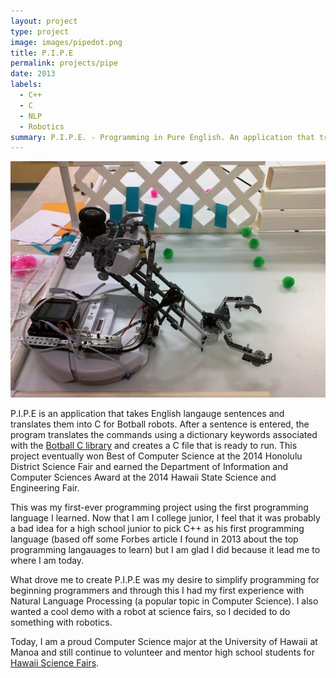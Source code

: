 ```yaml
---
layout: project
type: project
image: images/pipedot.png
title: P.I.P.E
permalink: projects/pipe
date: 2013
labels:
  - C++
  - C
  - NLP
  - Robotics
summary: P.I.P.E. - Programming in Pure English. An application that translates English into code. My project for the 2014 Honolulu District and Hawaii State Science and Engineering Fair.
---
```

<img class class="ui medium right floated rounded image" src="../images/rumba.jpg">

P.I.P.E is an application that takes English langauge sentences and translates them into C for Botball robots. 
After a sentence is entered, the program translates the commands using a dictionary keywords associated with the [Botball C library](http://files.kipr.org/link/documentation/libkovan_docs/index.html) and creates a C file that is ready to run.
This project eventually won Best of Computer Science at the 2014 Honolulu District Science Fair and earned the Department of Information and Computer Sciences Award at the 2014 Hawaii State Science and Engineering Fair.

This was my first-ever programming project using the first programming language I learned. 
Now that I am I college junior, I feel that it was probably a bad idea for a high school junior to pick C++ as his first programming language (based off some Forbes article I found in 2013 about the top programming langauages to learn) but I am glad I did because it lead me to where I am today.

What drove me to create P.I.P.E was my desire to simplify programming for beginning programmers and through this I had my first experience with Natural Language Processing (a popular topic in Computer Science). I also wanted a cool demo with a robot at science fairs, so I decided to do something with robotics. 

Today, I am a proud Computer Science major at the University of Hawaii at Manoa and still continue to volunteer and mentor high school students for [Hawaii Science Fairs](http://www.hawaiiacademyofscience.org/). 
